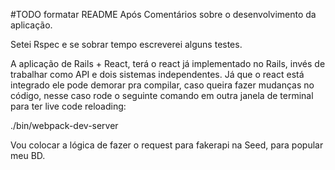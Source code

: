 #TODO formatar README Após
Comentários sobre o desenvolvimento da aplicação.

Setei Rspec e se sobrar tempo escreverei alguns testes.

A aplicação de Rails + React, terá o react já implementado no Rails, invés de trabalhar como API e dois sistemas independentes.
Já que o react está integrado ele pode demorar pra compilar, caso queira fazer mudanças no código, nesse caso rode o seguinte comando em outra janela de terminal para ter live code reloading:

./bin/webpack-dev-server


Vou colocar a lógica de fazer o request para fakerapi na Seed, para popular meu BD.